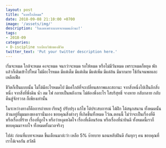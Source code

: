 ```yaml
---
layout: post
title: "แบทใกล้หมด"
date: 2018-09-08 21:10:00 +0700
image: '/assets/img/'
description: 'รีบเลยเพราะแบทจะหมดแล้วนะ!'
tags:
- 2018-09
categories:
- D-iscipline ระเบียบวินัยของชีวิต
twitter_text: 'Put your twitter description here.'
---
```

เริ่มจะหมด ใกล้จะหมด คงจะหมด จนกว่าจะหมด รอให้หมด หรือไม่มีวันหมด เพราะหมดก็หยุด พัก แล้วก็เติมเข้าไปใหม่ ไม่มีอะไรหมด มีแต่เต็ม มีแต่เติม มีแต่เพิ่ม มีแต่ล้น มีมากมาย ใช้กันจนพอและเหลือเฟือ

ชีวิตก็เป็นแบบนั้น ไม่ได้มีอะไรหมดไป มีแค่ใกล้ที่จะเปลี่ยนสภาพและสถานะ จากสิ่งหนึ่งไปเป็นอีกสิ่งหนึ่ง จากสิ่งที่พึ่งดิน น้ำ ลม ไฟ กลายเป็นพลังงาน ไม่ต้องพึ่งอะไร ใสบริสุทธิ์ จางหาย กลับกลาย กลับคืนสู่จักรวาล ก็เพียงเท่านั้น

ในระหว่างทางก็คือการถ่ายเท เรียนรู้ ปรับปรุง แก้ไข ได้ประสบการณ์ ได้ฝึก ได้สนุกสนาน ทั้งหมดนั้นล้วนอยู่ที่มุมมองของเรานั่นเอง ขอบคุณสิ่งต่างๆ ที่เกิดขึ้นทั้งหมด ไว้ณ.ตอนนี้ ไม่ว่าจะเป็นเรื่องที่ดี หรือเรื่องที่ร้าย เรื่องที่ถูกใจ หรือว่าหงุดหงิดใจ เรื่องที่เดือนร้อน หรือเรื่องที่น่ายินดี ทั้งหมดนี้เราก็ขอบคุณมาจากใจ ทั้งหมดทั้งมวลจริงๆ

ไปล่ะ ก่อนที่แบทจะหมด ขึ้นเตือนมาล่ะว่า เหลือ 5% บ๊ายบาย นอนหลับฝันดี กันทุกๆ คน ขอบคุณที่เราได้เจอกัน สวัสดี
